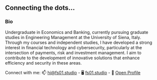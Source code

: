 ## Connecting the dots...

### Bio

Undergraduate in Economics and Banking, currently pursuing graduate studies in Engineering Management at the University of Siena, Italy. Through my courses and independent studies, I have developed a strong interest in financial technology and cybersecurity, particularly at the intersection of payments, risk and investment management. I aim to contribute to the development of innovative solutions that enhance efficiency and security in these areas.

Connect with me: 📫 [hi@fs01.studio](mailto:hi@fs01.studio) - 🖥️ [fs01.studio](https://fs01.studio) - 📖 [Open Profile](https://openprofile.dev/profile/fsilvano)
